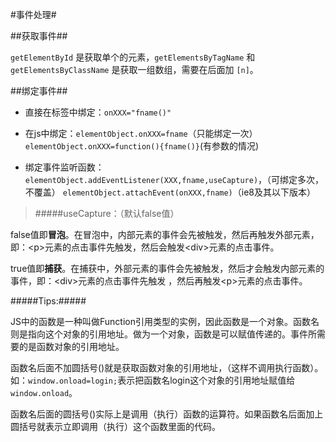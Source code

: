 #事件处理#

##获取事件##

`getElementById` 是获取单个的元素，`getElementsByTagName` 和 `getElementsByClassName` 是获取一组数组，需要在后面加 `[n]`。

##绑定事件##

- 直接在标签中绑定：`onXXX="fname()"`

- 在js中绑定：`elementObject.onXXX=fname`（只能绑定一次）
			`elementObject.onXXX=function(){fname()}`(有参数的情况)

- 绑定事件监听函数： `elementObject.addEventListener(XXX,fname,useCapture)`，（可绑定多次，不覆盖）
`elementObject.attachEvent(onXXX,fname)`（ie8及其以下版本）

>#####useCapture：（默认false值）
>
false值即**冒泡**。在冒泡中，内部元素的事件会先被触发，然后再触发外部元素，即：<p\>元素的点击事件先触发，然后会触发<div\>元素的点击事件。
>
true值即**捕获**。在捕获中，外部元素的事件会先被触发，然后才会触发内部元素的事件，即：<div\>元素的点击事件先触发 ，然后再触发<p\>元素的点击事件。

#####Tips:#####

JS中的函数是一种叫做Function引用类型的实例，因此函数是一个对象。函数名则是指向这个对象的引用地址。做为一个对象，函数是可以赋值传递的。事件所需要的是函数对象的引用地址。

函数名后面不加圆括号()就是获取函数对象的引用地址，（这样不调用执行函数）。如：`window.onload=login;`表示把函数名login这个对象的引用地址赋值给`window.onload`。

函数名后面的圆括号()实际上是调用（执行）函数的运算符。如果函数名后面加上圆括号就表示立即调用（执行）这个函数里面的代码。

##
